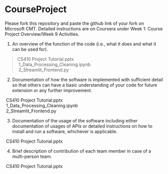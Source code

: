 # CourseProject

Please fork this repository and paste the github link of your fork on Microsoft CMT. Detailed instructions are on Coursera under Week 1: Course Project Overview/Week 9 Activities.

1) An overview of the function of the code (i.e., what it does and what it can be used for). 

>CS410 Project Tutorial.pptx <br/>
&nbsp;1_Data_Processing_Cleaning.ipynb <br/>
&nbsp;2_Streamlit_Frontend.py <br/>

2) Documentation of how the software is implemented with sufficient detail so that others can have a basic understanding of your code for future extension or any further improvement.

&nbsp;CS410 Project Tutorial.pptx <br/>
&nbsp;1_Data_Processing_Cleaning.ipynb <br/>
&nbsp;2_Streamlit_Frontend.py <br/>

3) Documentation of the usage of the software including either documentation of usages of APIs or detailed instructions on how to install and run a software, whichever is applicable.

&nbsp;CS410 Project Tutorial.pptx <br/>

4) Brief description of contribution of each team member in case of a multi-person team.

&nbsp;CS410 Project Tutorial.pptx <br/>

